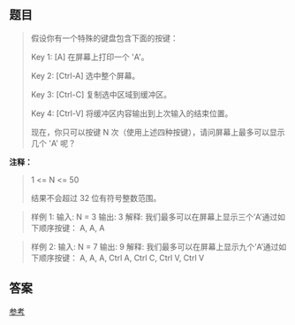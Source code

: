 ## 题目

> 假设你有一个特殊的键盘包含下面的按键：
>
> Key 1: [A] 在屏幕上打印一个 'A'。
>
> Key 2: [Ctrl-A] 选中整个屏幕。
>
> Key 3: [Ctrl-C] 复制选中区域到缓冲区。
>
> Key 4: [Ctrl-V] 将缓冲区内容输出到上次输入的结束位置。
>
> 现在，你只可以按键 N 次（使用上述四种按键），请问屏幕上最多可以显示几个 'A' 呢？

**注释：**

> 1 <= N <= 50
>
> 结果不会超过 32 位有符号整数范围。



> 样例 1:
> 输入: N = 3
> 输出: 3
> 解释:
> 我们最多可以在屏幕上显示三个’A’通过如下顺序按键：
> A, A, A

> 样例 2:
> 输入: N = 7
> 输出: 9
> 解释:
> 我们最多可以在屏幕上显示九个’A’通过如下顺序按键：
> A, A, A, Ctrl A, Ctrl C, Ctrl V, Ctrl V



## 答案

[参考](https://blog.csdn.net/LaMole_Ryouji/article/details/115536366)
